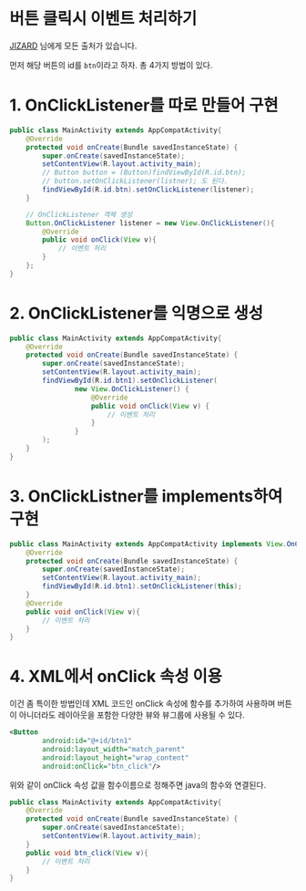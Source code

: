 # 버튼 클릭시 이벤트 처리하기

[JIZARD](http://jizard.tistory.com/9) 님에게 모든 출처가 있습니다.

먼저 해당 버튼의 id를 `btn`이라고 하자. 총 4가지 방법이 있다.

# 1. OnClickListener를 따로 만들어 구현

```java
public class MainActivity extends AppCompatActivity{
    @Override
    protected void onCreate(Bundle savedInstanceState) {
        super.onCreate(savedInstanceState);
        setContentView(R.layout.activity_main);
        // Button button = (Button)findViewById(R.id.btn);
        // button.setOnClickListener(listner); 도 된다.
        findViewById(R.id.btn).setOnClickListener(listener);
    }

    // OnClickListener 객체 생성
    Button.OnClickListener listener = new View.OnClickListener(){
        @Override
        public void onClick(View v){
            // 이벤트 처리
        }
    };
}
```

# 2. OnClickListener를 익명으로 생성

```java
public class MainActivity extends AppCompatActivity{
    @Override
    protected void onCreate(Bundle savedInstanceState) {
        super.onCreate(savedInstanceState);
        setContentView(R.layout.activity_main);
        findViewById(R.id.btn1).setOnClickListener(
                new View.OnClickListener() {
                    @Override
                    public void onClick(View v) {
                        // 이벤트 처리
                    }
                }
        );
    }
}
```

# 3. OnClickListner를 implements하여 구현

```java
public class MainActivity extends AppCompatActivity implements View.OnClickListener{
    @Override
    protected void onCreate(Bundle savedInstanceState) {
        super.onCreate(savedInstanceState);
        setContentView(R.layout.activity_main);
        findViewById(R.id.btn1).setOnClickListener(this);
    }
    @Override
    public void onClick(View v){
        // 이벤트 처리
    }
}
```

# 4. XML에서 onClick 속성 이용

이건 좀 특이한 방법인데 XML 코드인 onClick 속성에 함수를 추가하여 사용하며 버튼이 아니더라도 레이아웃을 포함한 다양한 뷰와 뷰그룹에 사용될 수 있다.

```xml
<Button
        android:id="@+id/btn1"
        android:layout_width="match_parent"
        android:layout_height="wrap_content"
        android:onClick="btn_click"/>
```

위와 같이 onClick 속성 값을 함수이름으로 정해주면 java의 함수와 연결된다.

```java
public class MainActivity extends AppCompatActivity{
    @Override
    protected void onCreate(Bundle savedInstanceState) {
        super.onCreate(savedInstanceState);
        setContentView(R.layout.activity_main);
    }
    public void btn_click(View v){
        // 이벤트 처리
    }
}
```
